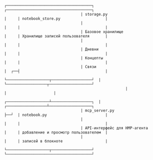 
                                      ┌──────────────────────────────────────┐     ┌──────────────────────────────────────┐
                                      | storage.py                           |     | notebook_store.py                    |
                                      |                                      |     |                                      |
                                      | Базовое хранилище                    |     | Хранилище записей пользователя       |
                                      |                                      |     |                                      |
                                      | Дневни                               |     |                                      |
                                      | Концепты                             |     |                                      |
                                      | Связи                                |  ┌──┤                                      |
                                      └───────────────────┬──────────────────┘  |  └──────────────────┬───────────────────┘
                                                          |                     |                     |
                                      ┌───────────────────┴──────────────────┐  |  ┌──────────────────┴───────────────────┐
                                      | mcp_server.py                        ├──┘  | notebook.py                          |
                                      |                                      |     |                                      |
                                      | API-интерфейс для HMP-агента         |     | добавление и просмотр пользователем  |
                                      |                                      |     | записей в блокноте                   |
                                      └───────────────────┬──────────────────┘     └──────────────────────────────────────┘
